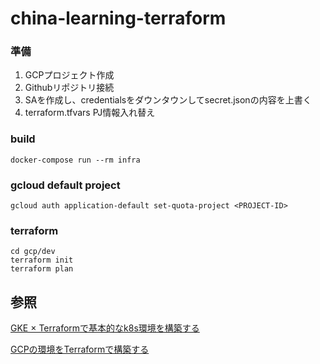 # china-learning-terraform

### 準備
1. GCPプロジェクト作成
2. Githubリポジトリ接続
3. SAを作成し、credentialsをダウンタウンしてsecret.jsonの内容を上書く
4. terraform.tfvars PJ情報入れ替え
  
### build
``` shell
docker-compose run --rm infra
```

### gcloud default project
``` shell
gcloud auth application-default set-quota-project <PROJECT-ID>
```

### terraform
``` shell
cd gcp/dev
terraform init
terraform plan
```

## 参照
[GKE × Terraformで基本的なk8s環境を構築する][def]

[def]: https://laboratory.kiyono-co.jp/1032/gcp/

[GCPの環境をTerraformで構築する][def2]

[def2]: https://zenn.dev/slowhand/articles/9d8559de23dcd4